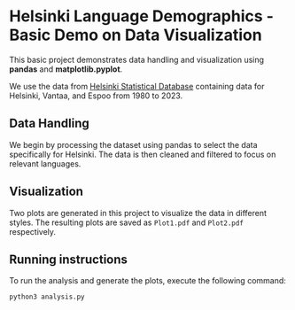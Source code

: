 # Helsinki Language Demographics - Basic Demo on Data Visualization

This basic project demonstrates data handling and visualization using **pandas** and **matplotlib.pyplot**.

We use the data from [Helsinki Statistical Database](https://stat.hel.fi/pxweb/fi/Aluesarjat/Aluesarjat__vrm__vaerak__umkun/Hginseutu_VA_VR02_Vakiluku_aidinkieli3.px/) containing data for Helsinki, Vantaa, and Espoo from 1980 to 2023.

## Data Handling

We begin by processing the dataset using pandas to select the data specifically for Helsinki. The data is then cleaned and filtered to focus on relevant languages.

## Visualization

Two plots are generated in this project to visualize the data in different styles. The resulting plots are saved as `Plot1.pdf` and `Plot2.pdf` respectively.

## Running instructions
To run the analysis and generate the plots, execute the following command:

```bash
python3 analysis.py
